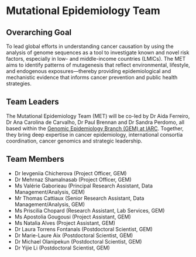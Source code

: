 # Mutational Epidemiology Team

## Overarching Goal
To lead global efforts in understanding cancer causation by using the analysis of genome sequences as a tool to investigate known and novel risk factors, especially in low- and middle-income countries (LMICs). The MET aims to identify patterns of mutagenesis that reflect environmental, lifestyle, and endogenous exposures—thereby providing epidemiological and mechanistic evidence that informs cancer prevention and public health strategies. 

## Team Leaders
The Mutational Epidemiology Team (MET) will be co-led by Dr Aida Ferreiro, Dr Ana Carolina de Carvalho, Dr Paul Brennan and Dr Sandra Perdomo, all based within the [Genomic Epidemiology Branch (GEM) at IARC](https://www.iarc.who.int/branches-gem/). Together, they bring deep expertise in cancer epidemiology, international consortia coordination, cancer genomics and strategic leadership. 

## Team Members 
- Dr Ievgeniia Chicherova (Project Officer, GEM) 
- Dr Mehrnaz Shamalnasab (Project Officer, GEM) 
- Ms Valérie Gaborieau (Principal Research Assistant, Data Management/Analysis, GEM) 
- Mr Thomas Cattiaux (Senior Research Assistant, Data Management/Analysis, GEM) 
- Ms Priscilia Chopard (Research Assistant, Lab Services, GEM) 
- Ms Apostolia Gougousi (Project Assistant, GEM) 
- Ms Natalia Alves (Project Assistant, GEM) 
- Dr Laura Torrens Fontanals (Postdoctoral Scientist, GEM) 
- Dr Marie-Laure Aix (Postdoctoral Scientist, GEM) 
- Dr Michael Olanipekun (Postdoctoral Scientist, GEM) 
- Dr Yijie Li (Postdoctoral Scientist, GEM) 

 
